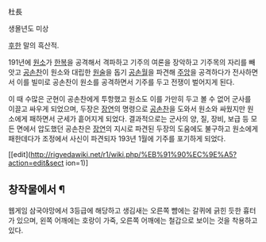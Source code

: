 杜長

생몰년도 미상

[후한](%ED%9B%84%ED%95%9C.md) 말의 흑산적.

191년에 [원소](%EC%9B%90%EC%86%8C%28%EC%82%BC%EA%B5%AD%EC%A7%80%29.md)가
[한복](%ED%95%9C%EB%B3%B5%28%EC%82%BC%EA%B5%AD%EC%A7%80%29.md)을 공격해서 격파하고 기주의
여론을 장악하고 기주목의 자리를 빼앗고 [공손찬](%EA%B3%B5%EC%86%90%EC%B0%AC.md)이 원소와 대립한
[원술](%EC%9B%90%EC%88%A0.md)을 돕기 [공손월](%EA%B3%B5%EC%86%90%EC%9B%94.md)을
파견해 [주앙](%EC%A3%BC%EC%95%99.md)을 공격하다가 전사하면서 이를 빌미로 공손찬이 원소를 공격하면서 기주를 두고
전쟁이 벌어지게 된다.

이 때 수많은 군현이 공손찬에게 투항했고 원소도 이를 가만히 두고 볼 수 없어 군사를 이끌고 싸우게 되었으며, 두장은
[장연](%EC%9E%A5%EC%97%B0.md)의 명령으로 [공손찬](%EA%B3%B5%EC%86%90%EC%B0%AC.md)을
도와서 원소와 싸웠지만 원소에게 패하면서 군세가 흩어지게 되었다. 결과적으로는 군사의 양, 질, 장비, 보급 등 모든 면에서 압도했던
공손찬은 [장연](%EC%9E%A5%EC%97%B0.md)의 지시로 파견된 두장의 도움에도 불구하고 원소에게 패한데다가 조정에서 사신이
파견되자 193년 1월에 기주를 포기하게 되었다.

[[edit](http://rigvedawiki.net/r1/wiki.php/%EB%91%90%EC%9E%A5?action=edit&sect
ion=1)]

## 창작물에서 ¶

웹게임 삼국야망에서 3등급에 해당하고 생김새는 오른쪽 뺨에는 갈퀴에 긁힌 듯한 흉터가 있으며, 왼쪽 어깨에는 호랑이 가죽, 오른쪽 어깨에는
철갑으로 보이는 것을 착용하고 있다.

